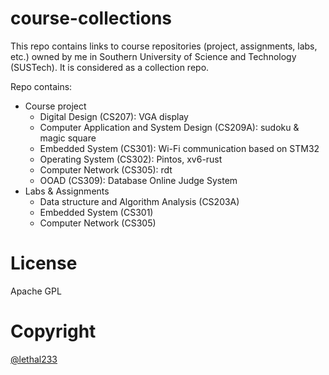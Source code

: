 # course-collections

This repo contains links to course repositories (project, assignments, labs, etc.) owned by me in Southern University of Science and Technology (SUSTech). It is considered as a collection repo.

Repo contains:
- Course project
  - Digital Design (CS207): VGA display
  - Computer Application and System Design (CS209A): sudoku & magic square
  - Embedded System (CS301): Wi-Fi communication based on STM32
  - Operating System (CS302): Pintos, xv6-rust
  - Computer Network (CS305): rdt
  - OOAD (CS309): Database Online Judge System
- Labs & Assignments
  - Data structure and Algorithm Analysis (CS203A) 
  - Embedded System (CS301)   
  - Computer Network (CS305)

# License

Apache GPL

# Copyright

[@lethal233](https://github.com/lethal233)
